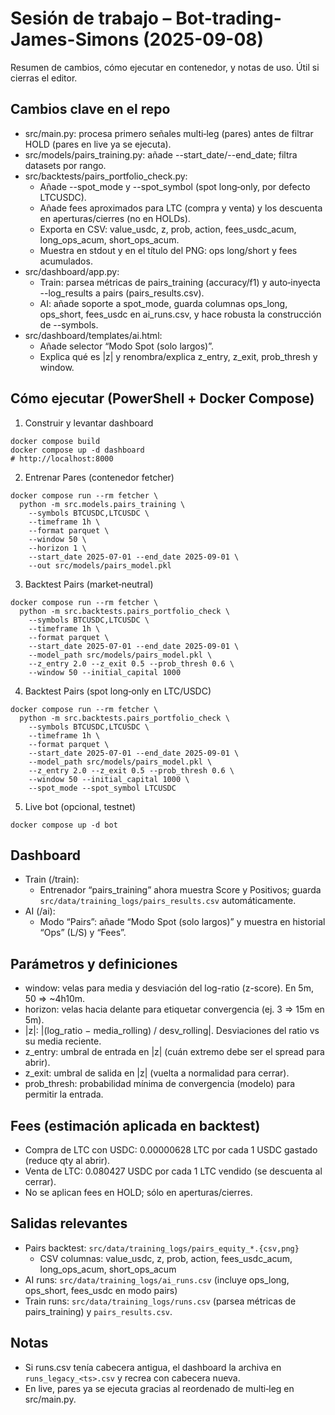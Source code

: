 # Sesión de trabajo – Bot-trading-James-Simons (2025-09-08)

Resumen de cambios, cómo ejecutar en contenedor, y notas de uso. Útil si cierras el editor.

## Cambios clave en el repo
- src/main.py: procesa primero señales multi‑leg (pares) antes de filtrar HOLD (pares en live ya se ejecuta).
- src/models/pairs_training.py: añade --start_date/--end_date; filtra datasets por rango.
- src/backtests/pairs_portfolio_check.py:
  - Añade --spot_mode y --spot_symbol (spot long‑only, por defecto LTCUSDC).
  - Añade fees aproximados para LTC (compra y venta) y los descuenta en aperturas/cierres (no en HOLDs).
  - Exporta en CSV: value_usdc, z, prob, action, fees_usdc_acum, long_ops_acum, short_ops_acum.
  - Muestra en stdout y en el título del PNG: ops long/short y fees acumulados.
- src/dashboard/app.py:
  - Train: parsea métricas de pairs_training (accuracy/f1) y auto‑inyecta --log_results a pairs (pairs_results.csv).
  - AI: añade soporte a spot_mode, guarda columnas ops_long, ops_short, fees_usdc en ai_runs.csv, y hace robusta la construcción de --symbols.
- src/dashboard/templates/ai.html:
  - Añade selector “Modo Spot (solo largos)”.
  - Explica qué es |z| y renombra/explica z_entry, z_exit, prob_thresh y window.

## Cómo ejecutar (PowerShell + Docker Compose)

1) Construir y levantar dashboard
```
docker compose build
docker compose up -d dashboard
# http://localhost:8000
```

2) Entrenar Pares (contenedor fetcher)
```
docker compose run --rm fetcher \
  python -m src.models.pairs_training \
    --symbols BTCUSDC,LTCUSDC \
    --timeframe 1h \
    --format parquet \
    --window 50 \
    --horizon 1 \
    --start_date 2025-07-01 --end_date 2025-09-01 \
    --out src/models/pairs_model.pkl
```

3) Backtest Pairs (market‑neutral)
```
docker compose run --rm fetcher \
  python -m src.backtests.pairs_portfolio_check \
    --symbols BTCUSDC,LTCUSDC \
    --timeframe 1h \
    --format parquet \
    --start_date 2025-07-01 --end_date 2025-09-01 \
    --model_path src/models/pairs_model.pkl \
    --z_entry 2.0 --z_exit 0.5 --prob_thresh 0.6 \
    --window 50 --initial_capital 1000
```

4) Backtest Pairs (spot long‑only en LTC/USDC)
```
docker compose run --rm fetcher \
  python -m src.backtests.pairs_portfolio_check \
    --symbols BTCUSDC,LTCUSDC \
    --timeframe 1h \
    --format parquet \
    --start_date 2025-07-01 --end_date 2025-09-01 \
    --model_path src/models/pairs_model.pkl \
    --z_entry 2.0 --z_exit 0.5 --prob_thresh 0.6 \
    --window 50 --initial_capital 1000 \
    --spot_mode --spot_symbol LTCUSDC
```

5) Live bot (opcional, testnet)
```
docker compose up -d bot
```

## Dashboard
- Train (/train):
  - Entrenador “pairs_training” ahora muestra Score y Positivos; guarda `src/data/training_logs/pairs_results.csv` automáticamente.
- AI (/ai):
  - Modo “Pairs”: añade “Modo Spot (solo largos)” y muestra en historial “Ops” (L/S) y “Fees”.

## Parámetros y definiciones
- window: velas para media y desviación del log-ratio (z-score). En 5m, 50 ⇒ ~4h10m.
- horizon: velas hacia delante para etiquetar convergencia (ej. 3 ⇒ 15m en 5m).
- |z|: |(log_ratio − media_rolling) / desv_rolling|. Desviaciones del ratio vs su media reciente.
- z_entry: umbral de entrada en |z| (cuán extremo debe ser el spread para abrir).
- z_exit: umbral de salida en |z| (vuelta a normalidad para cerrar).
- prob_thresh: probabilidad mínima de convergencia (modelo) para permitir la entrada.

## Fees (estimación aplicada en backtest)
- Compra de LTC con USDC: 0.00000628 LTC por cada 1 USDC gastado (reduce qty al abrir).
- Venta de LTC: 0.080427 USDC por cada 1 LTC vendido (se descuenta al cerrar).
- No se aplican fees en HOLD; sólo en aperturas/cierres.

## Salidas relevantes
- Pairs backtest: `src/data/training_logs/pairs_equity_*.{csv,png}`
  - CSV columnas: value_usdc, z, prob, action, fees_usdc_acum, long_ops_acum, short_ops_acum
- AI runs: `src/data/training_logs/ai_runs.csv` (incluye ops_long, ops_short, fees_usdc en modo pairs)
- Train runs: `src/data/training_logs/runs.csv` (parsea métricas de pairs_training) y `pairs_results.csv`.

## Notas
- Si runs.csv tenía cabecera antigua, el dashboard la archiva en `runs_legacy_<ts>.csv` y recrea con cabecera nueva.
- En live, pares ya se ejecuta gracias al reordenado de multi‑leg en src/main.py.

